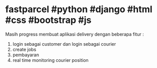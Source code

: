 # fastparcel #python #django #html #css #bootstrap #js
Masih progress membuat aplikasi delivery dengan beberapa fitur :
1. login sebagai customer dan login sebagai courier
2. create jobs
3. pembayaran
4. real time monitoring courier position
